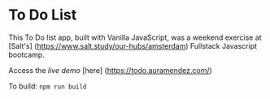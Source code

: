 # To Do List

This To Do list app, built with Vanilla JavaScript, was a weekend exercise at [Salt's] (https://www.salt.study/our-hubs/amsterdam) Fullstack Javascript bootcamp.

Access the *live demo* [here] (https://todo.auramendez.com/)

To build:
`npm run build`
